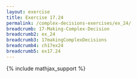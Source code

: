 ```yaml
---
layout: exercise
title: Exercise 17.24
permalink: /complex-decisions-exercises/ex_24/
breadcrumb: 17-Making-Complex-Decision
breadcrumb2: ex_24
breadcrumb3: 17makingComplexDecisions
breadcrumb4: ch17ex24
breadcrumb5: ex17.24
---
```


{% include mathjax_support %}

